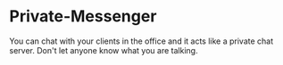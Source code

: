 # Private-Messenger
You can chat with your clients in the office and it acts like a private chat server. Don't let anyone know what you are talking.
